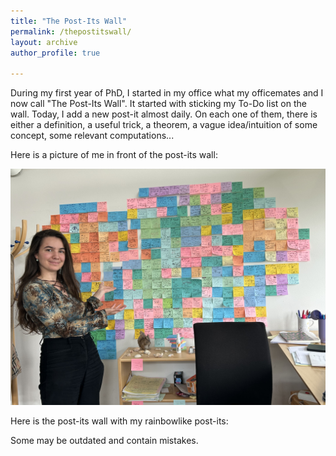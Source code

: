 ```yaml
---
title: "The Post-Its Wall"
permalink: /thepostitswall/
layout: archive
author_profile: true

---
```


During my first year of PhD, I started in my office what my officemates and I now call "The Post-Its Wall". 
It started with sticking my To-Do list on the wall. Today, I add a new post-it almost daily. 
On each one of them, there is either a definition, a useful trick, a theorem, a vague idea/intuition of some concept, some relevant computations...

Here is a picture of me in front of the post-its wall: 

![In front of the wall](/images/postitswall1.jpeg)


Here is the post-its wall with my rainbowlike post-its: 



Some may be outdated and contain mistakes. 


